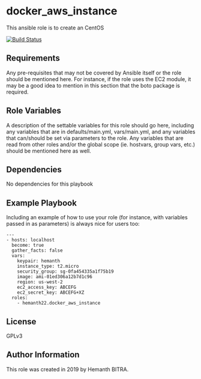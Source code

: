 docker_aws_instance
=========

This ansible role is to create an CentOS  

[![Build Status](https://travis-ci.org/hemanth22/ansible-role-aws_docker_instance.svg?branch=master)](https://travis-ci.org/hemanth22/ansible-role-aws_docker_instance)

Requirements
------------

Any pre-requisites that may not be covered by Ansible itself or the role should be mentioned here. For instance, if the role uses the EC2 module, it may be a good idea to mention in this section that the boto package is required.

Role Variables
--------------

A description of the settable variables for this role should go here, including any variables that are in defaults/main.yml, vars/main.yml, and any variables that can/should be set via parameters to the role. Any variables that are read from other roles and/or the global scope (ie. hostvars, group vars, etc.) should be mentioned here as well.

Dependencies
------------

No dependencies for this playbook

Example Playbook
----------------

Including an example of how to use your role (for instance, with variables passed in as parameters) is always nice for users too:

```
---
- hosts: localhost
  become: true
  gather_facts: false
  vars:
    keypair: hemanth
    instance_type: t2.micro
    security_group: sg-0fa454335a1f75b19
    image: ami-01ed306a12b7d1c96
    region: us-west-2
    ec2_access_key: ABCEFG
    ec2_secret_key: ABCEFG+XZ
  roles:
    - hemanth22.docker_aws_instance
```

License
-------

GPLv3

Author Information
------------------

This role was created in 2019 by Hemanth BITRA.
